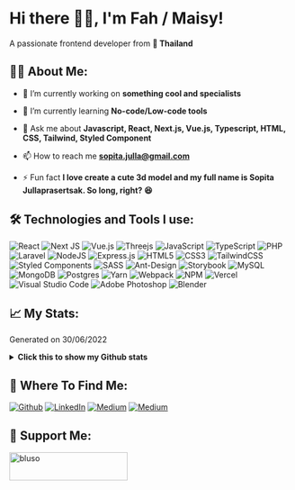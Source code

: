 <h1>Hi there 👋🏻, I'm Fah / Maisy!</h1>

<p>A passionate frontend developer from <b>📍 Thailand</b></p>

<h2>👩🏻 About Me:</h2>
<p>
  
- 🔭 I’m currently working on **something cool and specialists**
  
- 🌱 I’m currently learning **No-code/Low-code tools**
  
- 💬 Ask me about **Javascript, React, Next.js, Vue.js, Typescript, HTML, CSS, Tailwind, Styled Component**
  
- 📫 How to reach me **sopita.julla@gmail.com**
  
- ⚡ Fun fact **I love create a cute 3d model and my full name is Sopita Jullaprasertsak. So long, right? 😆**
</p>

<h2>🛠️ Technologies and Tools I use:</h3>
<p>
  <img src="https://img.shields.io/badge/react-%2320232a.svg?style=for-the-badge&logo=react&logoColor=%2361DAFB" alt="React" />
  <img src="https://img.shields.io/badge/Next-black?style=for-the-badge&logo=next.js&logoColor=white" alt="Next JS" />
  <img src="https://img.shields.io/badge/vuejs-%2335495e.svg?style=for-the-badge&logo=vuedotjs&logoColor=%234FC08D" alt="Vue.js" />
  <img src="https://img.shields.io/badge/threejs-black?style=for-the-badge&logo=three.js&logoColor=white" alt="Threejs" />
  <img src="https://img.shields.io/badge/javascript-%23323330.svg?style=for-the-badge&logo=javascript&logoColor=%23F7DF1E" alt="JavaScript" />
  <img src="https://img.shields.io/badge/typescript-%23007ACC.svg?style=for-the-badge&logo=typescript&logoColor=white" alt="TypeScript" />
  <img src="https://img.shields.io/badge/php-%23777BB4.svg?style=for-the-badge&logo=php&logoColor=white" alt="PHP" />
  <img src="https://img.shields.io/badge/laravel-%23FF2D20.svg?style=for-the-badge&logo=laravel&logoColor=white" alt="Laravel" />
  <img src="https://img.shields.io/badge/node.js-6DA55F?style=for-the-badge&logo=node.js&logoColor=white" alt="NodeJS" />
  <img src="https://img.shields.io/badge/express.js-%23404d59.svg?style=for-the-badge&logo=express&logoColor=%2361DAFB" alt="Express.js" />
  <img src="https://img.shields.io/badge/html5-%23E34F26.svg?style=for-the-badge&logo=html5&logoColor=white" alt="HTML5" />
  <img src="https://img.shields.io/badge/css3-%231572B6.svg?style=for-the-badge&logo=css3&logoColor=white" alt="CSS3" />
  <img src="https://img.shields.io/badge/tailwindcss-%2338B2AC.svg?style=for-the-badge&logo=tailwind-css&logoColor=white" alt="TailwindCSS" />
  <img src="https://img.shields.io/badge/styled--components-DB7093?style=for-the-badge&logo=styled-components&logoColor=white" alt="Styled Components" />
  <img src="https://img.shields.io/badge/SASS-hotpink.svg?style=for-the-badge&logo=SASS&logoColor=white" alt="SASS" />
  <img src="https://img.shields.io/badge/-AntDesign-%230170FE?style=for-the-badge&logo=ant-design&logoColor=white" alt="Ant-Design" />
  <img src="https://img.shields.io/badge/-Storybook-FF4785?style=for-the-badge&logo=storybook&logoColor=white" alt="Storybook" />
  <img src="https://img.shields.io/badge/mysql-%2300f.svg?style=for-the-badge&logo=mysql&logoColor=white" alt="MySQL" />
  <img src="https://img.shields.io/badge/MongoDB-%234ea94b.svg?style=for-the-badge&logo=mongodb&logoColor=white" alt="MongoDB" />
  <img src="https://img.shields.io/badge/postgres-%23316192.svg?style=for-the-badge&logo=postgresql&logoColor=white" alt="Postgres" />
  <img src="https://img.shields.io/badge/yarn-%232C8EBB.svg?style=for-the-badge&logo=yarn&logoColor=white" alt="Yarn" />
  <img src="https://img.shields.io/badge/webpack-%238DD6F9.svg?style=for-the-badge&logo=webpack&logoColor=black" alt="Webpack" />
  <img src="https://img.shields.io/badge/NPM-%23000000.svg?style=for-the-badge&logo=npm&logoColor=white" alt="NPM" />
  <img src="https://img.shields.io/badge/vercel-%23000000.svg?style=for-the-badge&logo=vercel&logoColor=white" alt="Vercel" />
  <img src="https://img.shields.io/badge/Visual%20Studio%20Code-0078d7.svg?style=for-the-badge&logo=visual-studio-code&logoColor=white" alt="Visual Studio Code" />
  <img src="https://img.shields.io/badge/adobe%20photoshop-%2331A8FF.svg?style=for-the-badge&logo=adobe%20photoshop&logoColor=white" alt="Adobe Photoshop" />
  <img src="https://img.shields.io/badge/blender-%23F5792A.svg?style=for-the-badge&logo=blender&logoColor=white" alt="Blender" />
</p>

<h2>📈 My Stats:</h2>
<p>Generated on 30/06/2022</p>

<details>
<summary>
<strong>Click this to show my Github stats</strong>
</summary>
  
<!--START_SECTION:waka-->
![Code Time](http://img.shields.io/badge/Code%20Time-1%20hr%2024%20mins-blue)

![Profile Views](http://img.shields.io/badge/Profile%20Views-0-blue)

![Lines of code](https://img.shields.io/badge/From%20Hello%20World%20I%27ve%20Written-27.9%20million%20lines%20of%20code-blue)

**🐱 My GitHub Data** 

> 📦 778.7 kB Used in GitHub's Storage 
 > 
> 🏆 0 Contributions in the Year 2024
 > 
> 🚫 Not Opted to Hire
 > 
> 📜 41 Public Repositories 
 > 
> 🔑 21 Private Repositories 
 > 
**I'm an Early 🐤** 

```text
🌞 Morning                802 commits         █████░░░░░░░░░░░░░░░░░░░░   19.97 % 
🌆 Daytime                2406 commits        ███████████████░░░░░░░░░░   59.90 % 
🌃 Evening                739 commits         █████░░░░░░░░░░░░░░░░░░░░   18.40 % 
🌙 Night                  70 commits          ░░░░░░░░░░░░░░░░░░░░░░░░░   01.74 % 
```
📅 **I'm Most Productive on Friday** 

```text
Monday                   546 commits         ███░░░░░░░░░░░░░░░░░░░░░░   13.59 % 
Tuesday                  842 commits         █████░░░░░░░░░░░░░░░░░░░░   20.96 % 
Wednesday                552 commits         ███░░░░░░░░░░░░░░░░░░░░░░   13.74 % 
Thursday                 849 commits         █████░░░░░░░░░░░░░░░░░░░░   21.14 % 
Friday                   989 commits         ██████░░░░░░░░░░░░░░░░░░░   24.62 % 
Saturday                 106 commits         █░░░░░░░░░░░░░░░░░░░░░░░░   02.64 % 
Sunday                   133 commits         █░░░░░░░░░░░░░░░░░░░░░░░░   03.31 % 
```


📊 **This Week I Spent My Time On** 

```text
🕑︎ Time Zone: Asia/Bangkok

💬 Programming Languages: 
No Activity Tracked This Week

🔥 Editors: 
No Activity Tracked This Week

💻 Operating System: 
No Activity Tracked This Week
```

**I Mostly Code in JavaScript** 

```text
JavaScript               18 repos            ██████████░░░░░░░░░░░░░░░   41.86 % 
TypeScript               6 repos             ███░░░░░░░░░░░░░░░░░░░░░░   13.95 % 
GDScript                 3 repos             ██░░░░░░░░░░░░░░░░░░░░░░░   06.98 % 
Python                   3 repos             ██░░░░░░░░░░░░░░░░░░░░░░░   06.98 % 
C#                       1 repo              █░░░░░░░░░░░░░░░░░░░░░░░░   02.33 % 
```




 Last Updated on 25/04/2024 01:12:02 UTC
<!--END_SECTION:waka-->
</details>

<h2>📡 Where To Find Me:</h2>
<p>
  <a href="https://github.com/blusoso" target="_blank"><img alt="Github" src="https://img.shields.io/badge/GitHub-%2312100E.svg?&style=for-the-badge&logo=Github&logoColor=white" /></a>
  <a href="https://www.linkedin.com/in/sopita-jullaprasertsak-2748171aa" target="_blank"><img alt="LinkedIn" src="https://img.shields.io/badge/linkedin-%230077B5.svg?&style=for-the-badge&logo=linkedin&logoColor=white" /></a>
  <a href="https://www.instagram.com/bluso.so" target="_blank"><img alt="Medium" src="https://img.shields.io/badge/medium-%2312100E.svg?&style=for-the-badge&logo=medium&logoColor=white" /></a>
  <a href="https://medium.com/@bluuso" target="_blank"><img alt="Medium" src="https://img.shields.io/badge/Instagram-%23E4405F.svg?style=for-the-badge&logo=Instagram&logoColor=white" /></a>
</p>

<h2>💖 Support Me:</h3>
<p><a href="https://ko-fi.com/bluso"> <img align="left" src="https://cdn.ko-fi.com/cdn/kofi3.png?v=3" height="50" width="210" alt="bluso" /></a></p>
